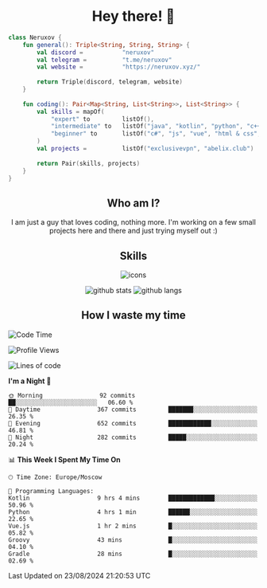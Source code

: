<h1 align="center">Hey there! 👋</h1>

[//]:<div align="center">
[//]:    <img alt="discord" src="https://lanyard.cnrad.dev/api/399212729681838082?bg=291b3e">
[//]:</div>

```kotlin
class Neruxov {
    fun general(): Triple<String, String, String> {
        val discord =           "neruxov"
        val telegram =          "t.me/neruxov"
        val website =           "https://neruxov.xyz/"
        
        return Triple(discord, telegram, website)
    }
    
    fun coding(): Pair<Map<String, List<String>>, List<String>> {
        val skills = mapOf(
            "expert" to         listOf(),
            "intermediate" to   listOf("java", "kotlin", "python", "c++"),
            "beginner" to       listOf("c#", "js", "vue", "html & css", "golang")
        )
        val projects =          listOf("exclusivevpn", "abelix.club")
        
        return Pair(skills, projects)
    }
}
```

<h2 align="center">Who am I?</h2>

<p align="center">I am just a guy that loves coding, nothing more. I'm working on a few small projects here and there and just trying myself out :)

<h2 align="center">Skills</h2>

<div align="center">
    <img alt="icons" src="https://skillicons.dev/icons?i=kotlin,java,py,cpp,cs,mongodb,spring,figma,idea,git,github,gitlab,cloudflare,stackoverflow,linux,vue,js,html,css,tailwind">
</div>

<div align="center">
    
![github stats](https://github-readme-stats-git-master-neruxov.vercel.app/api?username=neruxov&theme=jolly&count_private=true&hide_border=true&line_height=20)
![github langs](https://github-readme-stats-git-master-neruxov.vercel.app/api/top-langs/?username=neruxov&layout=compact&theme=jolly&count_private=true&hide_border=true)

</div>

<h2 align="center">How I waste my time</h2>

<!--START_SECTION:waka-->
![Code Time](http://img.shields.io/badge/Code%20Time-1%2C230%20hrs%2017%20mins-blue)

![Profile Views](http://img.shields.io/badge/Profile%20Views-7-blue)

![Lines of code](https://img.shields.io/badge/From%20Hello%20World%20I%27ve%20Written-1.8%20million%20lines%20of%20code-blue)

**I'm a Night 🦉** 

```text
🌞 Morning                92 commits          ██░░░░░░░░░░░░░░░░░░░░░░░   06.60 % 
🌆 Daytime                367 commits         ███████░░░░░░░░░░░░░░░░░░   26.35 % 
🌃 Evening                652 commits         ████████████░░░░░░░░░░░░░   46.81 % 
🌙 Night                  282 commits         █████░░░░░░░░░░░░░░░░░░░░   20.24 % 
```


📊 **This Week I Spent My Time On** 

```text
🕑︎ Time Zone: Europe/Moscow

💬 Programming Languages: 
Kotlin                   9 hrs 4 mins        █████████████░░░░░░░░░░░░   50.96 % 
Python                   4 hrs 1 min         ██████░░░░░░░░░░░░░░░░░░░   22.65 % 
Vue.js                   1 hr 2 mins         █░░░░░░░░░░░░░░░░░░░░░░░░   05.82 % 
Groovy                   43 mins             █░░░░░░░░░░░░░░░░░░░░░░░░   04.10 % 
Gradle                   28 mins             █░░░░░░░░░░░░░░░░░░░░░░░░   02.69 % 
```


 Last Updated on 23/08/2024 21:20:53 UTC
<!--END_SECTION:waka-->

